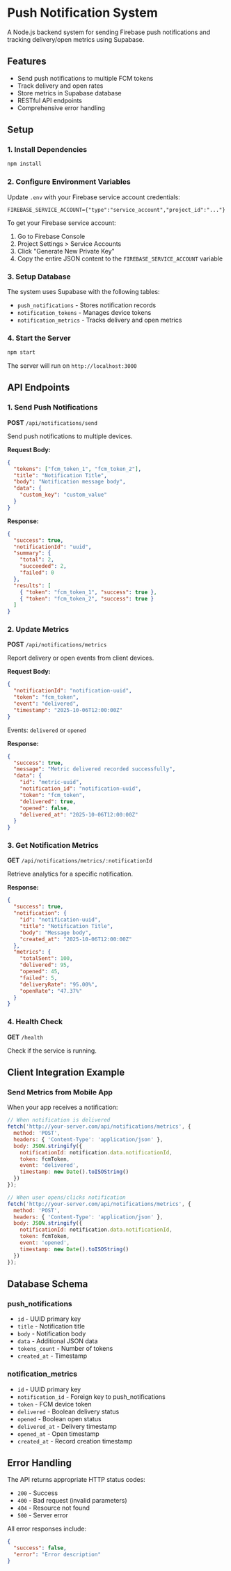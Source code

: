 # Push Notification System

A Node.js backend system for sending Firebase push notifications and tracking delivery/open metrics using Supabase.

## Features

- Send push notifications to multiple FCM tokens
- Track delivery and open rates
- Store metrics in Supabase database
- RESTful API endpoints
- Comprehensive error handling

## Setup

### 1. Install Dependencies

```bash
npm install
```

### 2. Configure Environment Variables

Update `.env` with your Firebase service account credentials:

```env
FIREBASE_SERVICE_ACCOUNT={"type":"service_account","project_id":"..."}
```

To get your Firebase service account:
1. Go to Firebase Console
2. Project Settings > Service Accounts
3. Click "Generate New Private Key"
4. Copy the entire JSON content to the `FIREBASE_SERVICE_ACCOUNT` variable

### 3. Setup Database

The system uses Supabase with the following tables:
- `push_notifications` - Stores notification records
- `notification_tokens` - Manages device tokens
- `notification_metrics` - Tracks delivery and open metrics

### 4. Start the Server

```bash
npm start
```

The server will run on `http://localhost:3000`

## API Endpoints

### 1. Send Push Notifications

**POST** `/api/notifications/send`

Send push notifications to multiple devices.

**Request Body:**
```json
{
  "tokens": ["fcm_token_1", "fcm_token_2"],
  "title": "Notification Title",
  "body": "Notification message body",
  "data": {
    "custom_key": "custom_value"
  }
}
```

**Response:**
```json
{
  "success": true,
  "notificationId": "uuid",
  "summary": {
    "total": 2,
    "succeeded": 2,
    "failed": 0
  },
  "results": [
    { "token": "fcm_token_1", "success": true },
    { "token": "fcm_token_2", "success": true }
  ]
}
```

### 2. Update Metrics

**POST** `/api/notifications/metrics`

Report delivery or open events from client devices.

**Request Body:**
```json
{
  "notificationId": "notification-uuid",
  "token": "fcm_token",
  "event": "delivered",
  "timestamp": "2025-10-06T12:00:00Z"
}
```

Events: `delivered` or `opened`

**Response:**
```json
{
  "success": true,
  "message": "Metric delivered recorded successfully",
  "data": {
    "id": "metric-uuid",
    "notification_id": "notification-uuid",
    "token": "fcm_token",
    "delivered": true,
    "opened": false,
    "delivered_at": "2025-10-06T12:00:00Z"
  }
}
```

### 3. Get Notification Metrics

**GET** `/api/notifications/metrics/:notificationId`

Retrieve analytics for a specific notification.

**Response:**
```json
{
  "success": true,
  "notification": {
    "id": "notification-uuid",
    "title": "Notification Title",
    "body": "Message body",
    "created_at": "2025-10-06T12:00:00Z"
  },
  "metrics": {
    "totalSent": 100,
    "delivered": 95,
    "opened": 45,
    "failed": 5,
    "deliveryRate": "95.00%",
    "openRate": "47.37%"
  }
}
```

### 4. Health Check

**GET** `/health`

Check if the service is running.

## Client Integration Example

### Send Metrics from Mobile App

When your app receives a notification:

```javascript
// When notification is delivered
fetch('http://your-server.com/api/notifications/metrics', {
  method: 'POST',
  headers: { 'Content-Type': 'application/json' },
  body: JSON.stringify({
    notificationId: notification.data.notificationId,
    token: fcmToken,
    event: 'delivered',
    timestamp: new Date().toISOString()
  })
});

// When user opens/clicks notification
fetch('http://your-server.com/api/notifications/metrics', {
  method: 'POST',
  headers: { 'Content-Type': 'application/json' },
  body: JSON.stringify({
    notificationId: notification.data.notificationId,
    token: fcmToken,
    event: 'opened',
    timestamp: new Date().toISOString()
  })
});
```

## Database Schema

### push_notifications
- `id` - UUID primary key
- `title` - Notification title
- `body` - Notification body
- `data` - Additional JSON data
- `tokens_count` - Number of tokens
- `created_at` - Timestamp

### notification_metrics
- `id` - UUID primary key
- `notification_id` - Foreign key to push_notifications
- `token` - FCM device token
- `delivered` - Boolean delivery status
- `opened` - Boolean open status
- `delivered_at` - Delivery timestamp
- `opened_at` - Open timestamp
- `created_at` - Record creation timestamp

## Error Handling

The API returns appropriate HTTP status codes:
- `200` - Success
- `400` - Bad request (invalid parameters)
- `404` - Resource not found
- `500` - Server error

All error responses include:
```json
{
  "success": false,
  "error": "Error description"
}
```




